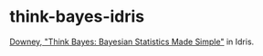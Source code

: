 # think-bayes-idris
[Downey, "Think Bayes: Bayesian Statistics Made Simple"](http://www.greenteapress.com/thinkbayes/html/index.html) in Idris.

